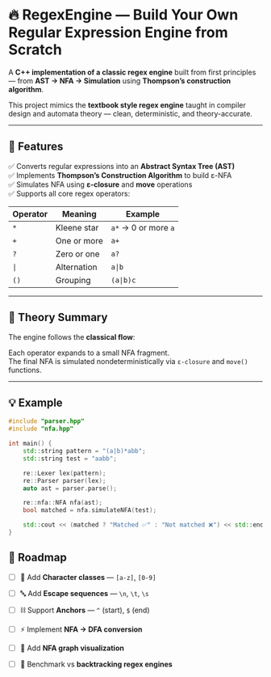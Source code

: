 # 🔥 RegexEngine — Build Your Own Regular Expression Engine from Scratch

A **C++ implementation of a classic regex engine** built from first principles — from **AST → NFA → Simulation** using **Thompson’s construction algorithm**.  

This project mimics the **textbook style regex engine** taught in compiler design and automata theory — clean, deterministic, and theory-accurate.

---

## 🚀 Features

✅ Converts regular expressions into an **Abstract Syntax Tree (AST)**  
✅ Implements **Thompson’s Construction Algorithm** to build ε-NFA  
✅ Simulates NFA using **ε-closure** and **move** operations  
✅ Supports all core regex operators:

| Operator | Meaning     | Example              |
|----------|-------------|----------------------|
| `*`      | Kleene star | `a*` → 0 or more `a` |
| `+`      | One or more | `a+`                 |
| `?`      | Zero or one | `a?`                 |
| `\|`     | Alternation | `a\|b`               |
| `()`     | Grouping    | `(a\|b)c`         |

---

## 🧠 Theory Summary

The engine follows the **classical flow**:


Each operator expands to a small NFA fragment.  
The final NFA is simulated nondeterministically via `ε-closure` and `move()` functions.

---

## 💡 Example

```cpp
#include "parser.hpp"
#include "nfa.hpp"

int main() {
    std::string pattern = "(a|b)*abb";
    std::string test = "aabb";

    re::Lexer lex(pattern);
    re::Parser parser(lex);
    auto ast = parser.parse();

    re::nfa::NFA nfa(ast);
    bool matched = nfa.simulateNFA(test);

    std::cout << (matched ? "Matched ✅" : "Not matched ❌") << std::endl;
}
```

## 🧭 Roadmap

- [ ] 🧩 Add **Character classes** — `[a-z]`, `[0-9]`
- [ ] 🔤 Add **Escape sequences** — `\n`, `\t`, `\s`
- [ ] ⛓️ Support **Anchors** — `^` (start), `$` (end)
- [ ] ⚡ Implement **NFA → DFA conversion**
- [ ] 🧱 Add **NFA graph visualization**
- [ ] 🧪 Benchmark vs **backtracking regex engines**

